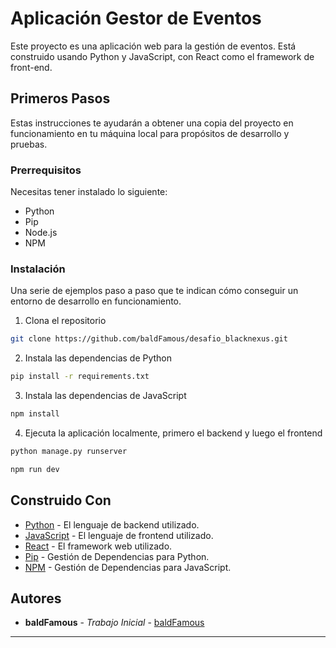 
# Aplicación Gestor de Eventos

Este proyecto es una aplicación web para la gestión de eventos. Está construido usando Python y JavaScript, con React como el framework de front-end.

## Primeros Pasos

Estas instrucciones te ayudarán a obtener una copia del proyecto en funcionamiento en tu máquina local para propósitos de desarrollo y pruebas.

### Prerrequisitos

Necesitas tener instalado lo siguiente:

- Python
- Pip
- Node.js
- NPM

### Instalación

Una serie de ejemplos paso a paso que te indican cómo conseguir un entorno de desarrollo en funcionamiento.

1. Clona el repositorio
```bash
git clone https://github.com/baldFamous/desafio_blacknexus.git
```

2. Instala las dependencias de Python
```bash
pip install -r requirements.txt
```

3. Instala las dependencias de JavaScript
```bash
npm install
```

4. Ejecuta la aplicación localmente, primero el backend y luego el frontend
```bash
python manage.py runserver
```
```bash
npm run dev
```

## Construido Con

- [Python](https://www.python.org/) - El lenguaje de backend utilizado.
- [JavaScript](https://www.javascript.com/) - El lenguaje de frontend utilizado.
- [React](https://reactjs.org/) - El framework web utilizado.
- [Pip](https://pip.pypa.io/en/stable/) - Gestión de Dependencias para Python.
- [NPM](https://www.npmjs.com/) - Gestión de Dependencias para JavaScript.

## Autores

- **baldFamous** - *Trabajo Inicial* - [baldFamous](https://github.com/baldFamous)

---
